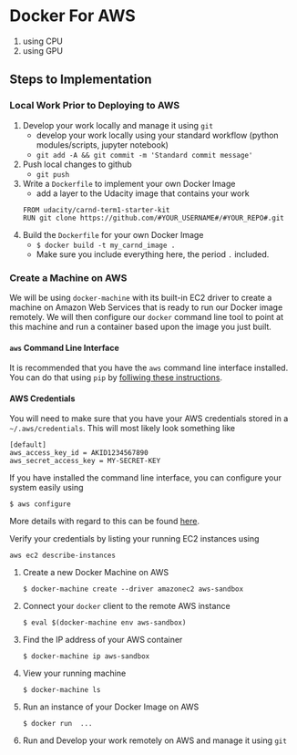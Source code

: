 # Docker For AWS

1. using CPU
1. using GPU

## Steps to Implementation

### Local Work Prior to Deploying to AWS
1. Develop your work locally and manage it using `git`
    - develop your work locally using your standard workflow (python modules/scripts, jupyter notebook)
    - `git add -A && git commit -m 'Standard commit message'`
1. Push local changes to github
    - `git push`
1. Write a `Dockerfile` to implement your own Docker Image
    - add a layer to the Udacity image that contains your work
    ```
    FROM udacity/carnd-term1-starter-kit
    RUN git clone https://github.com/#YOUR_USERNAME#/#YOUR_REPO#.git
    ```
1. Build the `Dockerfile` for your own Docker Image
   - `$ docker build -t my_carnd_image .` 
   - Make sure you include everything here, the period `.` included.

### Create a Machine on AWS

We will be using `docker-machine` with its built-in EC2 driver to create a machine on Amazon Web Services 
that is ready to run our Docker image remotely. We will then configure our `docker` command line tool to point
at this machine and run a container based upon the image you just built.

#### `aws` Command Line Interface

It is recommended that you have the `aws` command line interface installed. You can do that using `pip` by 
[folliwing these instructions](http://docs.aws.amazon.com/cli/latest/userguide/installing.html#install-with-pip).

#### AWS Credentials

You will need to make sure that you have your AWS credentials stored in a `~/.aws/credentials`. This will
most likely look something like

```
[default]
aws_access_key_id = AKID1234567890
aws_secret_access_key = MY-SECRET-KEY
```

If you have installed the command line interface, you can configure your system easily using

```
$ aws configure
```

More details with regard to this can be found [here](http://docs.aws.amazon.com/cli/latest/userguide/cli-chap-getting-started.html).

Verify your credentials by listing your running EC2 instances using

```
aws ec2 describe-instances
```

1. Create a new Docker Machine on AWS

   ```
   $ docker-machine create --driver amazonec2 aws-sandbox
   ```

1. Connect your `docker` client to the remote AWS instance

   ```
   $ eval $(docker-machine env aws-sandbox)
   ```

1. Find the IP address of your AWS container

   ```
   $ docker-machine ip aws-sandbox
   ```

1. View your running machine

   ```
   $ docker-machine ls
   ```

1. Run an instance of your Docker Image on AWS

   ```
   $ docker run  ...
   ```

1. Run and Develop your work remotely on AWS and manage it using `git`
